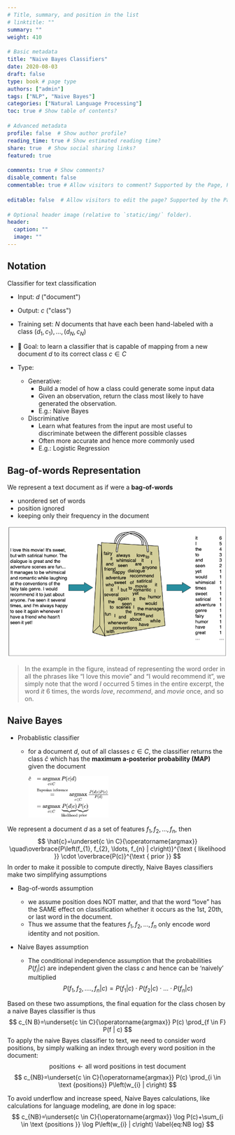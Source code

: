 ```yaml
---
# Title, summary, and position in the list
# linktitle: ""
summary: ""
weight: 410

# Basic metadata
title: "Naive Bayes Classifiers"
date: 2020-08-03
draft: false
type: book # page type
authors: ["admin"]
tags: ["NLP", "Naive Bayes"]
categories: ["Natural Language Processing"]
toc: true # Show table of contents?

# Advanced metadata
profile: false  # Show author profile?
reading_time: true # Show estimated reading time?
share: true  # Show social sharing links?
featured: true

comments: true # Show comments?
disable_comment: false
commentable: true # Allow visitors to comment? Supported by the Page, Post, and Docs content types.

editable: false  # Allow visitors to edit the page? Supported by the Page, Post, and Docs content types.

# Optional header image (relative to `static/img/` folder).
header:
  caption: ""
  image: ""
---
```


## Notation

Classifier for text classification

- Input: $d$ ("document")
- Output: $c$ ("class")
- Training set: $N$ documents that have each been hand-labeled with a class $(d_1, c_1), \dots, (d_N, c_N)$

- 🎯 Goal: to learn a classifier that is capable of mapping from a new document $d$ to its correct class $c\in C$

- Type:
  - Generative: 
    - Build a model of how a class could generate some input data
    - Given an observation, return the class most likely to have generated the observation.
    - E.g.: Naive Bayes
  - Discriminative
    - Learn what features from the input are most useful to discriminate between the different possible classes
    - Often more accurate and hence more commonly used
    - E.g.: Logistic Regression



## Bag-of-words Representation

We represent a text document as if were a **bag-of-words**

- unordered set of words
- position ignored
- keeping only their frequency in the document

<img src="https://raw.githubusercontent.com/EckoTan0804/upic-repo/master/uPic/截屏2020-06-14%2011.55.44.png" alt="截屏2020-06-14 11.55.44" style="zoom:80%;" />

> In the example in the figure, instead of representing the word order in all the phrases like “I love this movie” and “I would recommend it”, we simply note that the word *I* occurred 5 times in the entire excerpt, the word *it* 6 times, the words *love*, *recommend*, and *movie* once, and so on.



## Naive Bayes

- Probablistic classifier 

  - for a document $d$, out of all classes $c \in C$, the classifier returns the class $\hat{c}$ which has the **maximum a-posterior probability (MAP)** given the document

    <img src="https://raw.githubusercontent.com/EckoTan0804/upic-repo/master/uPic/image-20200803115849747.png" alt="image-20200803115849747" style="zoom:18%;" />
  

We represent a document $d$ as a set of features $f_1, f_2, \dots, f_n$, then
$$
\hat{c}=\underset{c \in C}{\operatorname{argmax}} \quad\overbrace{P\left(f_{1}, f_{2}, \ldots, f_{n} | c\right)}^{\text { likelihood }} \cdot \overbrace{P(c)}^{\text { prior }}
$$
In order to make it possible to compute directly, Naive Bayes classifiers make two simplifying assumptions

- Bag-of-words assumption

  -  we assume position does NOT matter, and that the word “love” has the SAME effect on classification whether it occurs as the 1st, 20th, or last word in the document. 
  -  Thus we assume that the features $f_1, f_2, \dots, f_n$ only encode word identity and not position.

- Naive Bayes assumption

  - The conditional independence assumption that the probabilities $P(f_i|c)$ are independent given the class $c$ and hence can be ‘naively’ multiplied
    $$
    P\left(f_{1}, f_{2}, \ldots ., f_{n} | c\right)=P\left(f_{1} | c\right) \cdot P\left(f_{2} | c\right) \cdot \ldots \cdot P\left(f_{n} | c\right)
    $$

Based on these two assumptions, the final equation for the class chosen by a naive Bayes classifier is thus
$$
c_{N B}=\underset{c \in C}{\operatorname{argmax}} P(c) \prod_{f \in F} P(f | c)
$$
To apply the naive Bayes classifier to text, we need to consider word positions, by simply walking an index through every word position in the document:
$$
\text{positions} \leftarrow \text{all word positions in test document}
$$
$$
c_{NB}=\underset{c \in C}{\operatorname{argmax}} P(c) \prod_{i \in \text {positions}} P\left(w_{i} | c\right)
$$

To avoid underflow and increase speed, Naive Bayes calculations, like calculations for language modeling, are done in log space:
$$
c_{NB}=\underset{c \in C}{\operatorname{argmax}} \log P(c)+\sum_{i \in  \text {positions }} \log P\left(w_{i} | c\right)
\label{eq:NB log}
$$


## 